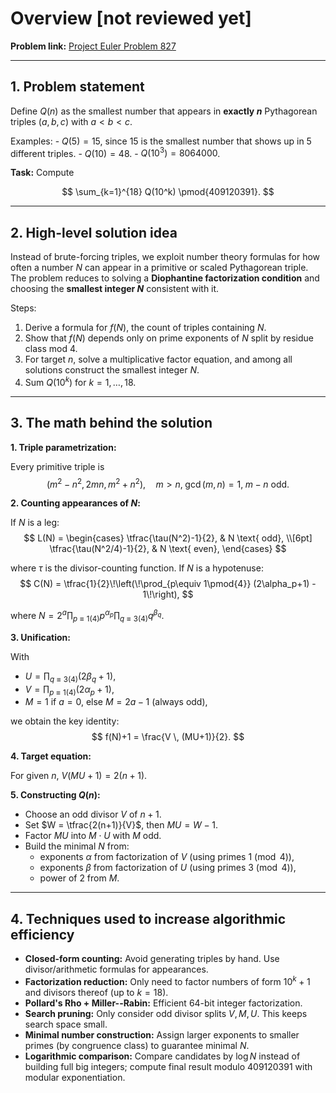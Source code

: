 # Overview [not reviewed yet]

**Problem link:** [Project Euler Problem
827](https://projecteuler.net/problem=827)

------------------------------------------------------------------------

## 1. Problem statement

Define $Q(n)$ as the smallest number that appears in **exactly $n$**
Pythagorean triples $(a,b,c)$ with $a < b < c$.

Examples: - $Q(5) = 15$, since $15$ is the smallest number that shows up
in 5 different triples. - $Q(10) = 48$. - $Q(10^3) = 8064000$.

**Task:** Compute

$$
\sum_{k=1}^{18} Q(10^k) \pmod{409120391}.
$$

------------------------------------------------------------------------

## 2. High-level solution idea

Instead of brute-forcing triples, we exploit number theory formulas for
how often a number $N$ can appear in a primitive or scaled Pythagorean
triple. The problem reduces to solving a **Diophantine factorization
condition** and choosing the **smallest integer $N$** consistent with
it.

Steps: 
1. Derive a formula for $f(N)$, the count of triples containing
$N$. 
2. Show that $f(N)$ depends only on prime exponents of $N$ split by
residue class mod 4. 
3. For target $n$, solve a multiplicative factor
equation, and among all solutions construct the smallest integer $N$. 
4. Sum $Q(10^k)$ for $k=1,\dots,18$.

------------------------------------------------------------------------

## 3. The math behind the solution

**1. Triple parametrization:** 

Every primitive triple is 
$$
(m^2-n^2,\, 2mn,\, m^2+n^2), \quad m>n, \; \gcd(m,n)=1, \; m-n \text{ odd}.
$$

**2. Counting appearances of $N$:**

If $N$ is a leg: 
$$
L(N) =
\begin{cases}
  \tfrac{\tau(N^2)-1}{2}, & N \text{ odd}, \\[6pt]
  \tfrac{\tau(N^2/4)-1}{2}, & N \text{ even},
\end{cases}
$$ 

where $\tau$ is the divisor-counting function.
If $N$ is a hypotenuse: 
$$
C(N) = \tfrac{1}{2}\!\left(\!\prod_{p\equiv 1\pmod{4}} (2\alpha_p+1) - 1\!\right),
$$

where $N=2^a \prod_{p\equiv 1(4)} p^{\alpha_p} \prod_{q\equiv 3(4)} q^{\beta_q}$.

**3. Unification:** 

With

-   $U=\prod_{q\equiv 3(4)} (2\beta_q+1)$,
-   $V=\prod_{p\equiv 1(4)} (2\alpha_p+1)$,
-   $M=1$ if $a=0$, else $M=2a-1$ (always odd),

we obtain the key identity: 
$$
f(N)+1 = \frac{V \, (MU+1)}{2}.
$$

**4. Target equation:** 

For given $n$, $V(MU+1) = 2(n+1).$

**5. Constructing $Q(n)$:**

-   Choose an odd divisor $V$ of $n+1$.
-   Set $W = \tfrac{2(n+1)}{V}$, then $MU = W-1$.
-   Factor $MU$ into $M\cdot U$ with $M$ odd.
-   Build the minimal $N$ from:
    -   exponents $\alpha$ from factorization of $V$ (using primes
        $1 \pmod 4$),
    -   exponents $\beta$ from factorization of $U$ (using primes
        $3 \pmod 4$),
    -   power of 2 from $M$.

------------------------------------------------------------------------

## 4. Techniques used to increase algorithmic efficiency

-   **Closed-form counting:** Avoid generating triples by hand. Use
    divisor/arithmetic formulas for appearances.
-   **Factorization reduction:** Only need to factor numbers of form
    $10^k+1$ and divisors thereof (up to $k=18$).
-   **Pollard's Rho + Miller--Rabin:** Efficient 64-bit integer
    factorization.
-   **Search pruning:** Only consider odd divisor splits $V, M, U$. This
    keeps search space small.
-   **Minimal number construction:** Assign larger exponents to smaller
    primes (by congruence class) to guarantee minimal $N$.
-   **Logarithmic comparison:** Compare candidates by $\log N$ instead
    of building full big integers; compute final result modulo
    $409120391$ with modular exponentiation.
